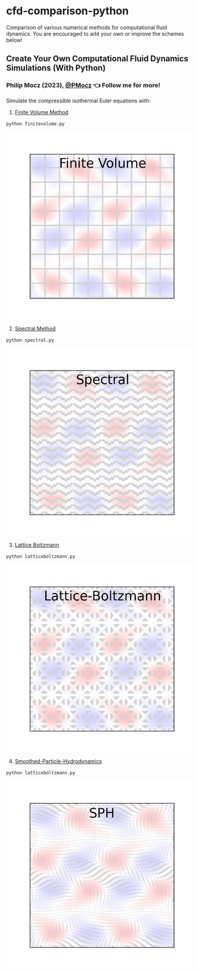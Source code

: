 # cfd-comparison-python
Comparison of various numerical methods for computational fluid dynamics. You are encouraged to add your own or improve the schemes below!

## Create Your Own Computational Fluid Dynamics Simulations (With Python)

### Philip Mocz (2023),  [@PMocz](https://twitter.com/PMocz) 👈 Follow me for more!

Simulate the compressible isothermal Euler equations with:

1. [Finite Volume Method](https://levelup.gitconnected.com/create-your-own-finite-volume-fluid-simulation-with-python-8f9eab0b8305)


```
python finitevolume.py
```

![FV Simulation](./finitevolume.png)

2. [Spectral Method](https://levelup.gitconnected.com/create-your-own-navier-stokes-spectral-method-fluid-simulation-with-python-3f37405524f4)

```
python spectral.py
```

![Spectral Simulation](./spectral.png)

3. [Lattice Boltzmann](https://medium.com/swlh/create-your-own-lattice-boltzmann-simulation-with-python-8759e8b53b1c)

```
python latticeboltzmann.py
```

![LB Simulation](./latticeboltzmann.png)

4. [Smoothed-Particle-Hydrodynamics](https://philip-mocz.medium.com/create-your-own-smoothed-particle-hydrodynamics-simulation-with-python-76e1cec505f1)

```
python latticeboltzmann.py
```

![SPH Simulation](./sph.png)

